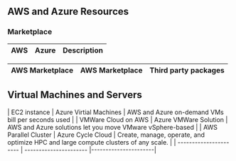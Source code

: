 ## AWS and Azure Resources
### Marketplace
|        AWS             |        Azure           |      Description     |
| ---------------------- | ---------------------- |----------------------|

| AWS Marketplace         | AWS Marketplace       | Third party packages |
| ---------------------- | ---------------------- |----------------------|

## Virtual Machines and Servers
| EC2 instance  | Azure Virtial Machines | AWS and Azure on-demand VMs bill per seconds used |
| VMWare Cloud on AWS  | Azure VMWare Solution  | AWS and Azure solutions let you move VMware vSphere-based |
| AWS Parallel Cluster | Azure Cycle Cloud | Create, manage, operate, and optimize HPC and large compute clusters of any scale. |
| ---------------------- | ---------------------- |----------------------|




